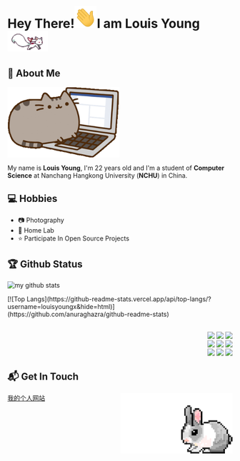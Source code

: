 <!-- 欢迎界面并展示访问次数 -->

# Hey There!<img src="./img/wave.gif" width="50px">I am Louis Young<img src="./img/fox.gif" width=90px>

## 🤵 About Me

<img align= "center" width= "250" src= "./img/cat.gif"/>

My name is **Louis Young**, I'm 22 years old and I'm a student of **Computer Science** at Nanchang Hangkong University (**NCHU**) in China.



<!-- 我的一些兴趣爱好信息 -->

## 💻 Hobbies
- 📷 Photography 
- 💾 Home Lab
- ⭐️ Participate In Open Source Projects

<!-- 关于我的一些编程信息,例如Github状态,Github仓库内编程语言使用情况统计,常用的编程语言,常用的编程框架和IDE工具,Github粉丝点赞访客 -->

## 🏆 Github Status
<!-- Github状态 -->

<p align="left">
<img src="https://github-readme-stats.vercel.app/api?username=louisyoungx&show_icons=true&theme=tokyonight" alt="my github stats" width="420"/>
</P>

<!-- Github仓库内编程语言使用情况统计 -->

<!-- 常用的编程语言 -->[![Top Langs](https://github-readme-stats.vercel.app/api/top-langs/?username=louisyoungx&hide=html)](https://github.com/anuraghazra/github-readme-stats)



<p align ="right">
  <br />
  <code><img width="10%"  src="https://www.vectorlogo.zone/logos/vuejs/vuejs-ar21.svg"></code>
	<code><img width="10%"   src="https://www.vectorlogo.zone/logos/python/python-ar21.svg"></code>
  <code><img width="10%"   src="https://www.vectorlogo.zone/logos/djangoproject/djangoproject-ar21.svg"></code>
  <br />
  <code><img width="10%"  src="https://www.vectorlogo.zone/logos/w3_html5/w3_html5-ar21.svg"></code>
  <code><img width="10%"  src="https://www.vectorlogo.zone/logos/javascript/javascript-ar21.svg"></code>
  <code><img width="10%"  src="https://www.vectorlogo.zone/logos/w3_css/w3_css-ar21.svg"></code>
  <br />
  <code><img width="10%"   src="https://www.vectorlogo.zone/logos/git-scm/git-scm-ar21.svg"></code>
  <code><img width="10%"  src="https://www.vectorlogo.zone/logos/linux/linux-ar21.svg"></code>
  <code><img width="10%"  src="https://www.vectorlogo.zone/logos/nodejs/nodejs-ar21.svg"></code>
  <br>
</p> 

## 📬 Get In Touch
<img align= "right" width= "250" src= "./img/rabbit.gif"/>

[我的个人网站](https://www.louisyoung.work "Louis House")

